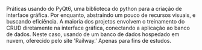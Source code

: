 Práticas usando do  PyQt6, uma biblioteca do python para a criação de interface gráfica. Por enquanto, abstraindo um pouco de recursos visuais, e buscando eficiência. A maioria dos projetos envolvem o treinamento do CRUD diretamente na interface gráfica, conectando a aplicação ao banco de dados.
Neste caso, usando de um banco de dados hospedado em nuvem, oferecido pelo site 'Railway.' Apenas para fins de estudos.
